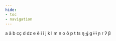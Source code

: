 ```yaml
---
hide:
- toc
- navigation
---
```

a
ã
b
cç
d
dz
e
ẽ
i
ĩ
j
k
l
m
n
o
õ
p
t
ts
ŋ
ɟʝ
ɡ
ɨ
ɨ̃
ɲ
ɾ
ʔ
β
